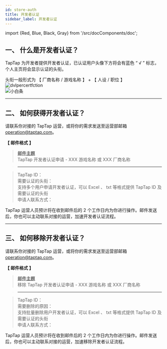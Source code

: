 ```yaml
---
id: store-auth
title: 开发者认证
sidebar_label: 开发者认证
---
```

import {Red, Blue, Black, Gray} from '/src/docComponents/doc';


## **一、 什么是开发者认证？**  
TapTap 为开发者提供开发者认证，已认证用户头像下方将会有蓝色 “ <Blue>√</Blue> ” 标志，个人主页将会显示认证的头衔。  

头衔一般形式为 【 厂商名称 / 游戏名称 】 + 【 人设 / 职位 】  
![dvlpercertfction](https://img.tapimg.com/market/images/aaaf15b877a671336748684549ee93a4.png)  
![小白条](https://img.tapimg.com/market/images/c53d78b9b120276b53f82aebb0d01537.png)   

---

## **二、 如何获得开发者认证？**  

请联系你对接的 TapTap 运营，或将你的需求发送至运营部邮箱 [operation@taptap.com](mailto:operation@taptap.com)。  

**【 邮件格式 】**  
> **<u>邮件主题</u>**  
> TapTap 开发者认证申请  -  XXX 游戏名称  或  XXX 厂商名称   

> ---  

> TapTap ID：  
> 需要认证的头衔：  
> <Gray>支持多个用户申请开发者认证，可以 Excel 、 txt 等格式提供 TapTap ID 及需要认证的头衔</Gray>​  
> 申请人联系方式：  

TapTap 运营人员预计将在收到邮件后的 2 个工作日内为你进行操作。邮件发送后，你也可以主动联系对接的运营，加速开发者认证流程。  

---

## **三、 如何移除开发者认证？**  

请联系你对接的 TapTap 运营，或将你的需求发送至运营部邮箱 [operation@taptap.com](mailto:operation@taptap.com)。  

**【 邮件格式 】**  
> **<u>邮件主题</u>**  
> 移除 TapTap 开发者认证申请  -  XXX 游戏名称  或  XXX 厂商名称  

> ---  

> TapTap ID：  
> 需要删除的原因：  
> <Gray>支持批量删除用户开发者认证，可以 Excel 、 txt 等格式提供 TapTap ID 及需要认证的头衔​</Gray>  
> 申请人联系方式：  

TapTap 运营人员预计将在收到邮件后的 2 个工作日内为你进行操作。邮件发送后，你也可以主动联系对接的运营，加速移除开发者认证流程。  
